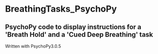 BreathingTasks_PsychoPy
==============
PsychoPy code to display instructions for a 'Breath Hold' and a 'Cued Deep Breathing' task
--------------
Written with PsychoPy3.0.5
